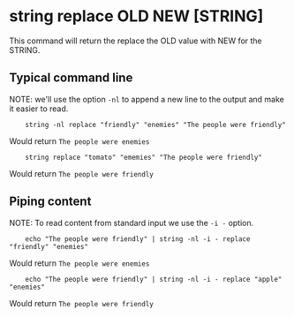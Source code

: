 
# string replace OLD NEW [STRING]

This command will return the replace the OLD value with NEW
for the STRING.

## Typical command line

NOTE: we'll use the option `-nl` to append a new line to the output
and make it easier to read.

```shell
    string -nl replace "friendly" "enemies" "The people were friendly"
```

Would return `The people were enemies`

```shell
    string replace "tomato" "ememies" "The people were friendly"
```

Would return `The people were friendly`

## Piping content

NOTE: To read content from standard input we use the `-i -` option.

```shell
    echo "The people were friendly" | string -nl -i - replace "friendly" "enemies"
```

Would return `The people were enemies`

```shell
    echo "The people were friendly" | string -nl -i - replace "apple" "enemies"
```

Would return `The people were friendly`

